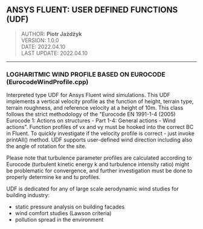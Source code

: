 ## ANSYS FLUENT: USER DEFINED FUNCTIONS (UDF) 

> AUTHOR: <b>Piotr Jażdżyk</b> <br>
> VERSION: 1.0.0 <br>
> DATE: 2022.04.10<br>
> LAST UPDATE: 2022.04.10<br>

---

### LOGHARITMIC WIND PROFILE BASED ON EUROCODE (EurocodeWindProfile.cpp)
Interpreted type UDF for Ansys Fluent wind simulations. This UDF implements a vertical velocity profile as the function of
height, terrain type, terrain roughness, and reference velocity at a height of 10m. This class follows the strict methodology
of the "Eurocode EN 1991-1-4 (2005) Eurocode 1: Actions on structures - Part 1-4: General actions - Wind actions".
Function profiles of vx and vy must be hooked into the correct BC in Fluent. 
To quickly investigate if the velocity profile is correct - just invoke printAll() method. UDF supports user-defined wind
direction including also the angle of rotation for the site.

Please note that turbulence parameter profiles are calculated according to Eurocode (turbulent kinetic energy k and turbulence intensity ratio)
might be problematic for convergence, and further investigation must be done to properly determine ke and tu profiles.

UDF is dedicated for any of large scale aerodynamic wind studies for building industry:
* static pressure analysis on building facades
* wind comfort studies (Lawson criteria)
* pollution spread in the environment